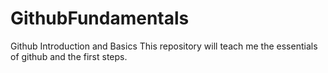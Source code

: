 # GithubFundamentals
Github Introduction and Basics
This repository will teach me the essentials of github and the first steps.
